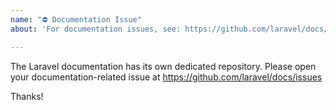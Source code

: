 ```yaml
---
name: "⛔ Documentation Issue"
about: 'For documentation issues, see: https://github.com/laravel/docs/issues'

---
```


The Laravel documentation has its own dedicated repository. Please open your documentation-related issue at https://github.com/laravel/docs/issues

Thanks!

